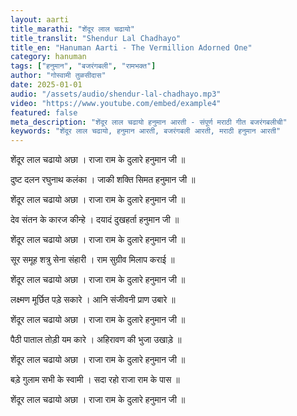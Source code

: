 ```yaml
---
layout: aarti
title_marathi: "शेंदूर लाल चढायो"
title_translit: "Shendur Lal Chadhayo"
title_en: "Hanuman Aarti - The Vermillion Adorned One"
category: hanuman
tags: ["हनुमान", "बजरंगबली", "रामभक्त"]
author: "गोस्वामी तुळसीदास"
date: 2025-01-01
audio: "/assets/audio/shendur-lal-chadhayo.mp3"
video: "https://www.youtube.com/embed/example4"
featured: false
meta_description: "शेंदूर लाल चढायो हनुमान आरती - संपूर्ण मराठी गीत बजरंगबलीची"
keywords: "शेंदूर लाल चढायो, हनुमान आरती, बजरंगबली आरती, मराठी हनुमान आरती"
---
```


शेंदूर लाल चढायो अछा ।
राजा राम के दुलारे हनुमान जी ॥

दुष्ट दलन रघुनाथ कलंका ।
जाकी शक्ति सिमत हनुमान जी ॥

शेंदूर लाल चढायो अछा ।
राजा राम के दुलारे हनुमान जी ॥

देव संतन के कारज कीन्हे ।
दयादं दुखहर्ता हनुमान जी ॥

शेंदूर लाल चढायो अछा ।
राजा राम के दुलारे हनुमान जी ॥

सूर समूह शत्रु सेना संहारी ।
राम सुग्रीव मिलाप कराई ॥

शेंदूर लाल चढायो अछा ।
राजा राम के दुलारे हनुमान जी ॥

लक्ष्मण मूर्छित पड़े सकारे ।
आनि संजीवनी प्राण उबारे ॥

शेंदूर लाल चढायो अछा ।
राजा राम के दुलारे हनुमान जी ॥

पैठी पाताल तोड़ी यम कारे ।
अहिरावण की भुजा उखाड़े ॥

शेंदूर लाल चढायो अछा ।
राजा राम के दुलारे हनुमान जी ॥

बड़े गुलाम सभी के स्वामी ।
सदा रहो राजा राम के पास ॥

शेंदूर लाल चढायो अछा ।
राजा राम के दुलारे हनुमान जी ॥